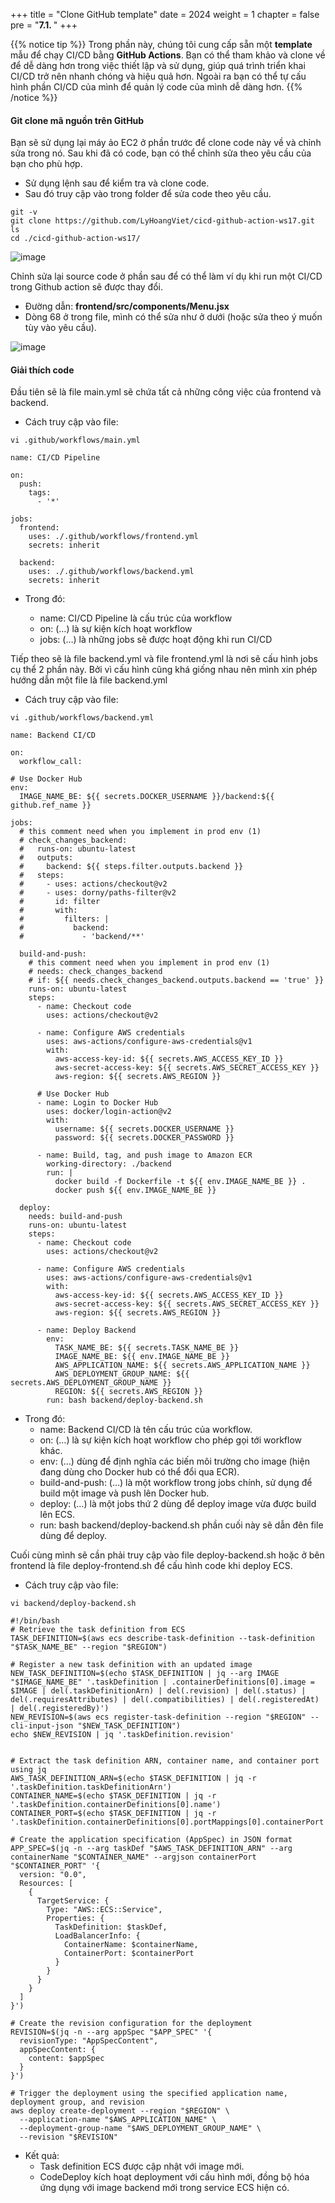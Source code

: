 +++
title = "Clone GitHub template"
date = 2024
weight = 1
chapter = false
pre = "<b>7.1. </b>"
+++

{{% notice tip %}}
Trong phần này, chúng tôi cung cấp sẵn một **template** mẫu để chạy CI/CD bằng **GitHub Actions**. Bạn có thể tham khảo và clone về để dễ dàng hơn trong việc thiết lập và sử dụng, giúp quá trình triển khai CI/CD trở nên nhanh chóng và hiệu quả hơn. Ngoài ra bạn có thể tự cấu hình phần CI/CD của mình để quản lý code của mình dễ dàng hơn.
{{% /notice %}}

#### Git clone mã nguồn trên GitHub

Bạn sẽ sử dụng lại máy ảo EC2 ở phần trước để clone code này về và chỉnh sửa trong nó. Sau khi đã có code, bạn có thể chỉnh sửa theo yêu cầu của bạn cho phù hợp.

- Sử dụng lệnh sau để kiểm tra và clone code.
- Sau đó truy cập vào trong folder để sửa code theo yêu cầu.

```
git -v
git clone https://github.com/LyHoangViet/cicd-github-action-ws17.git
ls
cd ./cicd-github-action-ws17/
```

![image](/images/7-cicd/7.1.1.png)

Chỉnh sửa lại source code ở phần sau để có thể làm ví dụ khi run một CI/CD trong Github action sẽ được thay đổi.

- Đường dẫn: **frontend/src/components/Menu.jsx**
- Dòng 68 ở trong file, mình có thể sửa như ở dưới (hoặc sửa theo ý muốn tùy vào yêu cầu).

![image](/images/7-cicd/7.1.2.png)

#### Giải thích code

Đầu tiên sẽ là file main.yml sẽ chứa tất cả những công việc của frontend và backend.

- Cách truy cập vào file:

```
vi .github/workflows/main.yml
```

```
name: CI/CD Pipeline

on:
  push:
    tags:
      - '*'

jobs:
  frontend:
    uses: ./.github/workflows/frontend.yml
    secrets: inherit

  backend:
    uses: ./.github/workflows/backend.yml
    secrets: inherit
```

- Trong đó:

  - name: CI/CD Pipeline là cấu trúc của workflow
  - on: (…) là sự kiện kích hoạt workflow
  - jobs: (…) là những jobs sẽ được hoạt động khi run CI/CD

Tiếp theo sẽ là file backend.yml và file frontend.yml là nơi sẽ cấu hình jobs cụ thể 2 phần này. Bởi vì cấu hình cũng khá giống nhau nên mình xin phép hướng dẫn một file là file backend.yml

- Cách truy cập vào file:

```
vi .github/workflows/backend.yml
```

```
name: Backend CI/CD

on:
  workflow_call:

# Use Docker Hub
env:
  IMAGE_NAME_BE: ${{ secrets.DOCKER_USERNAME }}/backend:${{ github.ref_name }}

jobs:
  # this comment need when you implement in prod env (1)
  # check_changes_backend:
  #   runs-on: ubuntu-latest
  #   outputs:
  #     backend: ${{ steps.filter.outputs.backend }}
  #   steps:
  #     - uses: actions/checkout@v2
  #     - uses: dorny/paths-filter@v2
  #       id: filter
  #       with:
  #         filters: |
  #           backend:
  #             - 'backend/**'

  build-and-push:
    # this comment need when you implement in prod env (1)
    # needs: check_changes_backend
    # if: ${{ needs.check_changes_backend.outputs.backend == 'true' }} 
    runs-on: ubuntu-latest
    steps:
      - name: Checkout code
        uses: actions/checkout@v2

      - name: Configure AWS credentials
        uses: aws-actions/configure-aws-credentials@v1
        with:
          aws-access-key-id: ${{ secrets.AWS_ACCESS_KEY_ID }}
          aws-secret-access-key: ${{ secrets.AWS_SECRET_ACCESS_KEY }}
          aws-region: ${{ secrets.AWS_REGION }}

      # Use Docker Hub
      - name: Login to Docker Hub
        uses: docker/login-action@v2
        with:
          username: ${{ secrets.DOCKER_USERNAME }}
          password: ${{ secrets.DOCKER_PASSWORD }}

      - name: Build, tag, and push image to Amazon ECR
        working-directory: ./backend
        run: |
          docker build -f Dockerfile -t ${{ env.IMAGE_NAME_BE }} .
          docker push ${{ env.IMAGE_NAME_BE }}

  deploy:
    needs: build-and-push
    runs-on: ubuntu-latest
    steps:
      - name: Checkout code
        uses: actions/checkout@v2

      - name: Configure AWS credentials
        uses: aws-actions/configure-aws-credentials@v1
        with:
          aws-access-key-id: ${{ secrets.AWS_ACCESS_KEY_ID }}
          aws-secret-access-key: ${{ secrets.AWS_SECRET_ACCESS_KEY }}
          aws-region: ${{ secrets.AWS_REGION }}

      - name: Deploy Backend
        env:
          TASK_NAME_BE: ${{ secrets.TASK_NAME_BE }}
          IMAGE_NAME_BE: ${{ env.IMAGE_NAME_BE }}
          AWS_APPLICATION_NAME: ${{ secrets.AWS_APPLICATION_NAME }}
          AWS_DEPLOYMENT_GROUP_NAME: ${{ secrets.AWS_DEPLOYMENT_GROUP_NAME }}
          REGION: ${{ secrets.AWS_REGION }}
        run: bash backend/deploy-backend.sh
```

- Trong đó:
  - name: Backend CI/CD là tên cấu trúc của workflow.
  - on: (…) là sự kiện kích hoạt workflow cho phép gọi tới workflow khác.
  - env: (…) dùng để định nghĩa các biến môi trường cho image (hiện đang dùng cho Docker hub có thể đổi qua ECR).
  - build-and-push: (…) là một workflow trong jobs chính, sử dụng để build một image và push lên Docker hub.
  - deploy: (…) là một jobs thứ 2 dùng để deploy image vừa được build lên ECS.
  - run: bash backend/deploy-backend.sh phần cuối này sẽ dẫn đên file dùng để deploy.

Cuối cùng mình sẽ cần phải truy cập vào file deploy-backend.sh hoặc ở bên frontend là file deploy-frontend.sh để cấu hình code khi deploy ECS.

- Cách truy cập vào file:

```
vi backend/deploy-backend.sh
```

```
#!/bin/bash
# Retrieve the task definition from ECS
TASK_DEFINITION=$(aws ecs describe-task-definition --task-definition "$TASK_NAME_BE" --region "$REGION")

# Register a new task definition with an updated image
NEW_TASK_DEFINITION=$(echo $TASK_DEFINITION | jq --arg IMAGE "$IMAGE_NAME_BE" '.taskDefinition | .containerDefinitions[0].image = $IMAGE | del(.taskDefinitionArn) | del(.revision) | del(.status) | del(.requiresAttributes) | del(.compatibilities) | del(.registeredAt) | del(.registeredBy)')
NEW_REVISION=$(aws ecs register-task-definition --region "$REGION" --cli-input-json "$NEW_TASK_DEFINITION")
echo $NEW_REVISION | jq '.taskDefinition.revision'


# Extract the task definition ARN, container name, and container port using jq
AWS_TASK_DEFINITION_ARN=$(echo $TASK_DEFINITION | jq -r '.taskDefinition.taskDefinitionArn')
CONTAINER_NAME=$(echo $TASK_DEFINITION | jq -r '.taskDefinition.containerDefinitions[0].name')
CONTAINER_PORT=$(echo $TASK_DEFINITION | jq -r '.taskDefinition.containerDefinitions[0].portMappings[0].containerPort')

# Create the application specification (AppSpec) in JSON format
APP_SPEC=$(jq -n --arg taskDef "$AWS_TASK_DEFINITION_ARN" --arg containerName "$CONTAINER_NAME" --argjson containerPort "$CONTAINER_PORT" '{
  version: "0.0",
  Resources: [
    {
      TargetService: {
        Type: "AWS::ECS::Service",
        Properties: {
          TaskDefinition: $taskDef,
          LoadBalancerInfo: {
            ContainerName: $containerName,
            ContainerPort: $containerPort
          }
        }
      }
    }
  ]
}')

# Create the revision configuration for the deployment
REVISION=$(jq -n --arg appSpec "$APP_SPEC" '{
  revisionType: "AppSpecContent",
  appSpecContent: {
    content: $appSpec
  }
}')

# Trigger the deployment using the specified application name, deployment group, and revision
aws deploy create-deployment --region "$REGION" \
  --application-name "$AWS_APPLICATION_NAME" \
  --deployment-group-name "$AWS_DEPLOYMENT_GROUP_NAME" \
  --revision "$REVISION"
```

- Kết quả:
  - Task definition ECS được cập nhật với image mới.
  - CodeDeploy kích hoạt deployment với cấu hình mới, đồng bộ hóa ứng dụng với image backend mới trong service ECS hiện có.